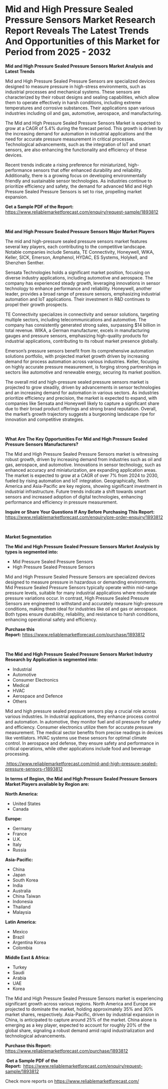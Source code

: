 <p><h1>Mid and High Pressure Sealed Pressure Sensors Market Research Report Reveals The Latest Trends And Opportunities of this Market for Period from 2025 - 2032</h1></p><p><strong>Mid and High Pressure Sealed Pressure Sensors Market Analysis and Latest Trends</strong></p>
<p><p>Mid and High Pressure Sealed Pressure Sensors are specialized devices designed to measure pressure in high-stress environments, such as industrial processes and mechanical systems. These sensors are characterized by their robust designs and sealing capabilities, which allow them to operate effectively in harsh conditions, including extreme temperatures and corrosive substances. Their applications span various industries including oil and gas, automotive, aerospace, and manufacturing.</p><p>The Mid and High Pressure Sealed Pressure Sensors Market is expected to grow at a CAGR of 5.4% during the forecast period. This growth is driven by the increasing demand for automation in industrial applications and the need for accurate pressure measurement in critical processes. Technological advancements, such as the integration of IoT and smart sensors, are also enhancing the functionality and efficiency of these devices.</p><p>Recent trends indicate a rising preference for miniaturized, high-performance sensors that offer enhanced durability and reliability. Additionally, there is a growing focus on developing environmentally friendly and sustainable sensor technologies. As industries continue to prioritize efficiency and safety, the demand for advanced Mid and High Pressure Sealed Pressure Sensors is set to rise, propelling market expansion.</p></p>
<p><strong>Get a Sample PDF of the Report:&nbsp;</strong> <a href="https://www.reliablemarketforecast.com/enquiry/request-sample/1893812?utm_campaign=1766&utm_medium=2&utm_source=Github&utm_content=ia&utm_term=28022025&utm_id=mid-and-high-pressure-sealed-pressure-sensors">https://www.reliablemarketforecast.com/enquiry/request-sample/1893812</a></p>
<p>&nbsp;</p>
<p><strong>Mid and High Pressure Sealed Pressure Sensors Major Market Players</strong></p>
<p><p>The mid and high-pressure sealed pressure sensors market features several key players, each contributing to the competitive landscape. Notable companies include Sensata, TE Connectivity, Honeywell, WIKA, Keller, SICK, Emerson, Amphenol, HYDAC, ES Systems, Holykell, and Shenzhen Senther.</p><p>Sensata Technologies holds a significant market position, focusing on diverse industry applications, including automotive and aerospace. The company has experienced steady growth, leveraging innovations in sensor technology to enhance performance and reliability. Honeywell, another leader, provides a broad range of pressure sensors, emphasizing industrial automation and IoT applications. Their investment in R&D continues to propel their growth prospects.</p><p>TE Connectivity specializes in connectivity and sensor solutions, targeting multiple sectors, including telecommunications and automotive. The company has consistently generated strong sales, surpassing $14 billion in total revenue. WIKA, a German manufacturer, excels in manufacturing gauges and pressure sensors, emphasizing high-quality products for industrial applications, contributing to its robust market presence globally.</p><p>Emerson’s pressure sensors benefit from its comprehensive automation solutions portfolio, with projected market growth driven by increasing demand for process automation across various industries. Keller, focusing on highly accurate pressure measurement, is forging strong partnerships in sectors like automotive and renewable energy, securing its market position.</p><p>The overall mid and high-pressure sealed pressure sensors market is projected to grow steadily, driven by advancements in sensor technologies and an increasing demand for automation in various sectors. As industries prioritize efficiency and precision, the market is expected to expand, with companies like Sensata and Honeywell likely to capture a significant share due to their broad product offerings and strong brand reputation. Overall, the market’s growth trajectory suggests a burgeoning landscape ripe for innovation and competitive strategies.</p></p>
<p>&nbsp;</p>
<p><strong>What Are The Key Opportunities For Mid and High Pressure Sealed Pressure Sensors Manufacturers?</strong></p>
<p><p>The Mid and High Pressure Sealed Pressure Sensors market is witnessing robust growth, driven by increasing demand from industries such as oil and gas, aerospace, and automotive. Innovations in sensor technology, such as enhanced accuracy and miniaturization, are expanding application areas. The market is expected to grow at a CAGR of over 7% from 2024 to 2030, fueled by rising automation and IoT integration. Geographically, North America and Asia-Pacific are key regions, showing significant investment in industrial infrastructure. Future trends indicate a shift towards smart sensors and increased adoption of digital technologies, enhancing performance and efficiency in pressure measurement.</p></p>
<p><strong>Inquire or Share Your Questions If Any Before Purchasing This Report:</strong> <a href="https://www.reliablemarketforecast.com/enquiry/pre-order-enquiry/1893812?utm_campaign=1766&utm_medium=2&utm_source=Github&utm_content=ia&utm_term=28022025&utm_id=mid-and-high-pressure-sealed-pressure-sensors">https://www.reliablemarketforecast.com/enquiry/pre-order-enquiry/1893812</a></p>
<p>&nbsp;</p>
<p><strong>Market Segmentation</strong></p>
<p><strong>The Mid and High Pressure Sealed Pressure Sensors Market Analysis by types is segmented into:</strong></p>
<p><ul><li>Mid Pressure Sealed Pressure Sensors</li><li>High Pressure Sealed Pressure Sensors</li></ul></p>
<p><p>Mid and High Pressure Sealed Pressure Sensors are specialized devices designed to measure pressure in hazardous or demanding environments. Mid Pressure Sealed Pressure Sensors typically operate within mid-range pressure levels, suitable for many industrial applications where moderate pressure variations occur. In contrast, High Pressure Sealed Pressure Sensors are engineered to withstand and accurately measure high-pressure conditions, making them ideal for industries like oil and gas or aerospace. Both types ensure durability, reliability, and resistance to harsh conditions, enhancing operational safety and efficiency.</p></p>
<p><strong>Purchase this Report:&nbsp;</strong><a href="https://www.reliablemarketforecast.com/purchase/1893812?utm_campaign=1766&utm_medium=2&utm_source=Github&utm_content=ia&utm_term=28022025&utm_id=mid-and-high-pressure-sealed-pressure-sensors">https://www.reliablemarketforecast.com/purchase/1893812</a></p>
<p>&nbsp;</p>
<p><strong>The Mid and High Pressure Sealed Pressure Sensors Market Industry Research by Application is segmented into:</strong></p>
<p><ul><li>Industrial</li><li>Automotive</li><li>Consumer Electronics</li><li>Medical</li><li>HVAC</li><li>Aerospace and Defence</li><li>Others</li></ul></p>
<p><p>Mid and high pressure sealed pressure sensors play a crucial role across various industries. In industrial applications, they enhance process control and automation. In automotive, they monitor fuel and oil pressure for safety and efficiency. Consumer electronics utilize them for accurate pressure measurement. The medical sector benefits from precise readings in devices like ventilators. HVAC systems use these sensors for optimal climate control. In aerospace and defense, they ensure safety and performance in critical operations, while other applications include food and beverage processing.</p></p>
<p><a href="https://www.reliablemarketforecast.com/mid-and-high-pressure-sealed-pressure-sensors-r1893812?utm_campaign=1766&utm_medium=2&utm_source=Github&utm_content=ia&utm_term=28022025&utm_id=mid-and-high-pressure-sealed-pressure-sensors">&nbsp;https://www.reliablemarketforecast.com/mid-and-high-pressure-sealed-pressure-sensors-r1893812</a></p>
<p><strong>In terms of Region, the Mid and High Pressure Sealed Pressure Sensors Market Players available by Region are:</strong></p>
<p>
    <p> <strong> North America: </strong>
        <ul>
            <li>United States</li>
            <li>Canada</li>
        </ul>
        </p> 
    <p> <strong> Europe: </strong>
        <ul>
            <li>Germany</li>
            <li>France</li>
            <li>U.K.</li>
            <li>Italy</li>
            <li>Russia</li>
        </ul>
        </p> 
    <p> <strong> Asia-Pacific: </strong>
        <ul>
            <li>China</li>
            <li>Japan</li>
            <li>South Korea</li>
            <li>India</li>
            <li>Australia</li>
            <li>China Taiwan</li>
            <li>Indonesia</li>
            <li>Thailand</li>
            <li>Malaysia</li>
        </ul>
        </p> 
    <p> <strong> Latin America: </strong>
        <ul>
            <li>Mexico</li>
            <li>Brazil</li>
            <li>Argentina Korea</li>
            <li>Colombia</li>
        </ul>
        </p> 
    <p> <strong> Middle East & Africa: </strong>
        <ul>
            <li>Turkey</li>
            <li>Saudi</li>
            <li>Arabia</li>
            <li>UAE</li>
            <li>Korea</li>
        </ul>
    </p>
    </p>
<p><p>The Mid and High Pressure Sealed Pressure Sensors market is experiencing significant growth across various regions. North America and Europe are projected to dominate the market, holding approximately 35% and 30% market shares, respectively. Asia-Pacific, driven by industrial expansion in China, is anticipated to capture around 25% of the market. China alone is emerging as a key player, expected to account for roughly 20% of the global share, signaling a robust demand amid rapid industrialization and technological advancements.</p></p>
<p><strong>Purchase this Report: </strong><a href="https://www.reliablemarketforecast.com/purchase/1893812?utm_campaign=1766&utm_medium=2&utm_source=Github&utm_content=ia&utm_term=28022025&utm_id=mid-and-high-pressure-sealed-pressure-sensors">https://www.reliablemarketforecast.com/purchase/1893812</a></p>
<p>&nbsp;<strong>Get a Sample PDF of the Report:&nbsp;&nbsp;</strong><a href="https://www.reliablemarketforecast.com/enquiry/request-sample/1893812?utm_campaign=1766&utm_medium=2&utm_source=Github&utm_content=ia&utm_term=28022025&utm_id=mid-and-high-pressure-sealed-pressure-sensors">https://www.reliablemarketforecast.com/enquiry/request-sample/1893812</a></p>
<p><strong></strong></p>
<p>Check more reports on <a href="https://www.reliablemarketforecast.com/?utm_campaign=1766&utm_medium=2&utm_source=Github&utm_content=ia&utm_term=28022025&utm_id=mid-and-high-pressure-sealed-pressure-sensors">https://www.reliablemarketforecast.com/</a></p>